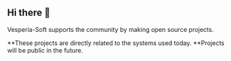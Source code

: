 ## Hi there 👋
Vesperia-Soft supports the community by making open source projects.


**These projects are directly related to the systems used today.
**Projects will be public in the future.

